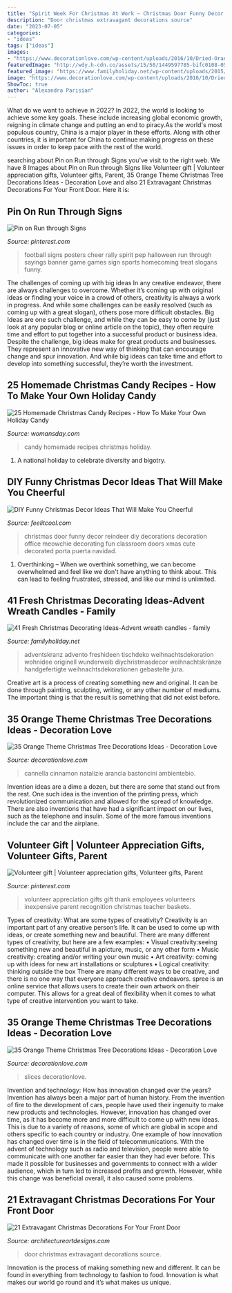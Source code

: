 ```yaml
---
title: "Spirit Week For Christmas At Work ~ Christmas Door Funny Decor Reindeer Diy Decorations Decoration Office Meowchie Decorating Fun Classroom Doors Xmas Cute Decorated Porta Puerta Navidad"
description: "Door christmas extravagant decorations source"
date: "2023-07-05"
categories:
- "ideas"
tags: ["ideas"]
images:
- "https://www.decorationlove.com/wp-content/uploads/2016/10/Dried-Orange-Slices-Christmas-Tree.jpg"
featuredImage: "http://wdy.h-cdn.co/assets/15/50/1449597785-bifc0108-052a-0.jpg"
featured_image: "https://www.familyholiday.net/wp-content/uploads/2015/10/Advent-wreath-candles-41.jpg"
image: "https://www.decorationlove.com/wp-content/uploads/2016/10/Dried-Orange-Christmas-Tree-Decoration.jpg"
ShowToc: true
author: "Alexandra Parisian"
---
```



What do we want to achieve in 2022?
In 2022, the world is looking to achieve some key goals. These include increasing global economic growth, reigning in climate change and putting an end to piracy.As the world's most populous country, China is a major player in these efforts. Along with other countries, it is important for China to continue making progress on these issues in order to keep pace with the rest of the world.

	

		
searching about Pin on Run through Signs you've visit to the right web. We have 8 Images about Pin on Run through Signs like Volunteer gift | Volunteer appreciation gifts, Volunteer gifts, Parent, 35 Orange Theme Christmas Tree Decorations Ideas - Decoration Love and also 21 Extravagant Christmas Decorations For Your Front Door. Here it is:
		
    
## Pin On Run Through Signs

<img loading=lazy src="https://i.pinimg.com/736x/92/ae/86/92ae865fbc609970a01647c018a3fb60.jpg" onerror="this.onerror=null;this.src='https://tse1.mm.bing.net/th?id=OIP.cIH30AsiHDi7kasRve9ufQHaNJ&amp;pid=15.1';" alt="Pin on Run through Signs">

_Source: pinterest.com_

>football signs posters cheer rally spirit pep halloween run through sayings banner game games sign sports homecoming treat slogans funny. 

	

The challenges of coming up with big ideas
In any creative endeavor, there are always challenges to overcome. Whether it’s coming up with original ideas or finding your voice in a crowd of others, creativity is always a work in progress. And while some challenges can be easily resolved (such as coming up with a great slogan), others pose more difficult obstacles. Big Ideas are one such challenge, and while they can be easy to come by (just look at any popular blog or online article on the topic), they often require time and effort to put together into a successful product or business idea.
Despite the challenge, big ideas make for great products and businesses. They represent an innovative new way of thinking that can encourage change and spur innovation. And while big ideas can take time and effort to develop into something successful, they’re worth the investment.

    
## 25 Homemade Christmas Candy Recipes - How To Make Your Own Holiday Candy

<img loading=lazy src="http://wdy.h-cdn.co/assets/15/50/1449597785-bifc0108-052a-0.jpg" onerror="this.onerror=null;this.src='https://tse4.mm.bing.net/th?id=OIP.m1RYweV6AZQZ1FCSp4YAlQHaLH&amp;pid=15.1';" alt="25 Homemade Christmas Candy Recipes - How To Make Your Own Holiday Candy">

_Source: womansday.com_

>candy homemade recipes christmas holiday. 

	

1. A national holiday to celebrate diversity and bigotry.

    
## DIY Funny Christmas Decor Ideas That Will Make You Cheerful

<img loading=lazy src="http://feelitcool.com/wp-content/uploads/2015/11/funny-christmas-reindeer-door-decor.jpg" onerror="this.onerror=null;this.src='https://tse3.mm.bing.net/th?id=OIP.kcfFFFkbTLBWmHJLKEsYNgHaRl&amp;pid=15.1';" alt="DIY Funny Christmas Decor Ideas That Will Make You Cheerful">

_Source: feelitcool.com_

>christmas door funny decor reindeer diy decorations decoration office meowchie decorating fun classroom doors xmas cute decorated porta puerta navidad. 

	

1) Overthinking – When we overthink something, we can become overwhelmed and feel like we don't have anything to think about. This can lead to feeling frustrated, stressed, and like our mind is unlimited.

    
## 41 Fresh Christmas Decorating Ideas-Advent Wreath Candles - Family

<img loading=lazy src="https://www.familyholiday.net/wp-content/uploads/2015/10/Advent-wreath-candles-41.jpg" onerror="this.onerror=null;this.src='https://tse2.mm.bing.net/th?id=OIP.gjtPkIg7baGpAvSizvOlIQHaJ3&amp;pid=15.1';" alt="41 Fresh Christmas Decorating Ideas-Advent wreath candles - family">

_Source: familyholiday.net_

>adventskranz advento freshideen tischdeko weihnachtsdekoration wohnidee originell wunderweib diychristmasdecor weihnachtskränze handgefertigte weihnachtsdekorationen gebastelte jura. 

	

Creative art is a process of creating something new and original. It can be done through painting, sculpting, writing, or any other number of mediums. The important thing is that the result is something that did not exist before.

    
## 35 Orange Theme Christmas Tree Decorations Ideas - Decoration Love

<img loading=lazy src="https://www.decorationlove.com/wp-content/uploads/2016/10/Dried-Orange-Christmas-Tree-Decoration.jpg" onerror="this.onerror=null;this.src='https://tse1.mm.bing.net/th?id=OIP.ctq4HpeTGItFGKuP_YmY1gHaJ4&amp;pid=15.1';" alt="35 Orange Theme Christmas Tree Decorations Ideas - Decoration Love">

_Source: decorationlove.com_

>cannella cinnamon natalizie arancia bastoncini ambientebio. 

	

Invention ideas are a dime a dozen, but there are some that stand out from the rest. One such idea is the invention of the printing press, which revolutionized communication and allowed for the spread of knowledge. There are also inventions that have had a significant impact on our lives, such as the telephone and insulin. Some of the more famous inventions include the car and the airplane.

    
## Volunteer Gift | Volunteer Appreciation Gifts, Volunteer Gifts, Parent

<img loading=lazy src="https://i.pinimg.com/736x/2c/3f/fe/2c3ffefd5155d1c606f5c97298217c6b--volunteer-ideas-volunteer-brunch.jpg" onerror="this.onerror=null;this.src='https://tse1.mm.bing.net/th?id=OIP.zD4mJhGE9HKEsTfcPVkEWAHaJ4&amp;pid=15.1';" alt="Volunteer gift | Volunteer appreciation gifts, Volunteer gifts, Parent">

_Source: pinterest.com_

>volunteer appreciation gifts gift thank employees volunteers inexpensive parent recognition christmas teacher baskets. 

	

Types of creativity: What are some types of creativity?
Creativity is an important part of any creative person’s life. It can be used to come up with ideas, or create something new and beautiful. There are many different types of creativity, but here are a few examples: 
• Visual creativity:seeing something new and beautiful in apicture, music, or any other form 
• Music creativity: creating and/or writing your own music 
• Art creativity: coming up with ideas for new art installations or sculptures 
• Logical creativity: thinking outside the box 
There are many different ways to be creative, and there is no one way that everyone approach creative endeavors. spree is an online service that allows users to create their own artwork on their computer. This allows for a great deal of flexibility when it comes to what type of creative intervention you want to take.

    
## 35 Orange Theme Christmas Tree Decorations Ideas - Decoration Love

<img loading=lazy src="https://www.decorationlove.com/wp-content/uploads/2016/10/Dried-Orange-Slices-Christmas-Tree.jpg" onerror="this.onerror=null;this.src='https://tse3.mm.bing.net/th?id=OIP.MPDa0Os6rxGyJv4iEHETRgHaLL&amp;pid=15.1';" alt="35 Orange Theme Christmas Tree Decorations Ideas - Decoration Love">

_Source: decorationlove.com_

>slices decorationlove. 

	

Invention and technology: How has innovation changed over the years?
Invention has always been a major part of human history. From the invention of fire to the development of cars, people have used their ingenuity to make new products and technologies. However, innovation has changed over time, as it has become more and more difficult to come up with new ideas. This is due to a variety of reasons, some of which are global in scope and others specific to each country or industry.
One example of how innovation has changed over time is in the field of telecommunications. With the advent of technology such as radio and television, people were able to communicate with one another far easier than they had ever before. This made it possible for businesses and governments to connect with a wider audience, which in turn led to increased profits and growth. However, while this change was beneficial overall, it also caused some problems.

    
## 21 Extravagant Christmas Decorations For Your Front Door

<img loading=lazy src="https://www.architectureartdesigns.com/wp-content/uploads/2016/11/6-41.jpg" onerror="this.onerror=null;this.src='https://tse1.mm.bing.net/th?id=OIP.diSiDxS9NFbvGvW6Qqh8GAHaLI&amp;pid=15.1';" alt="21 Extravagant Christmas Decorations For Your Front Door">

_Source: architectureartdesigns.com_

>door christmas extravagant decorations source. 

	

Innovation is the process of making something new and different. It can be found in everything from technology to fashion to food. Innovation is what makes our world go round and it’s what makes us unique.

